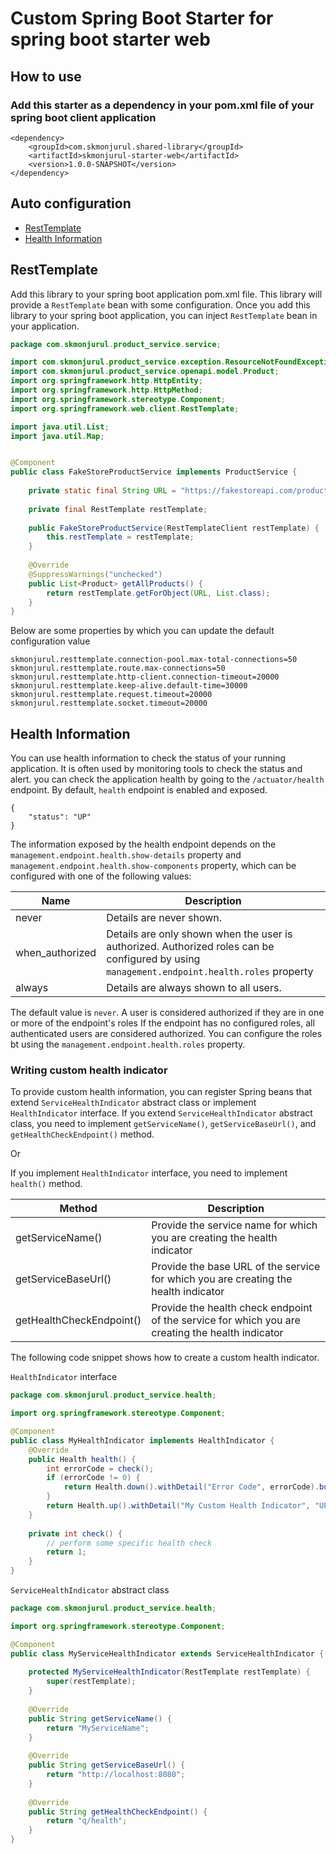 # Custom Spring Boot Starter for spring boot starter web

## How to use
### Add this starter as a dependency in your pom.xml file of your spring boot client application

```
<dependency>
    <groupId>com.skmonjurul.shared-library</groupId>
    <artifactId>skmonjurul-starter-web</artifactId>
    <version>1.0.0-SNAPSHOT</version>
</dependency>
```

## Auto configuration
* [RestTemplate](#resttemplate)
* [Health Information](#health-information)

## RestTemplate
Add this library to your spring boot application pom.xml file. This library will provide a `RestTemplate` bean with 
some configuration. Once you add this library to your spring boot application, you can inject `RestTemplate` bean in your
application.

```java
package com.skmonjurul.product_service.service;

import com.skmonjurul.product_service.exception.ResourceNotFoundException;
import com.skmonjurul.product_service.openapi.model.Product;
import org.springframework.http.HttpEntity;
import org.springframework.http.HttpMethod;
import org.springframework.stereotype.Component;
import org.springframework.web.client.RestTemplate;

import java.util.List;
import java.util.Map;


@Component
public class FakeStoreProductService implements ProductService {
    
    private static final String URL = "https://fakestoreapi.com/products";
    
    private final RestTemplate restTemplate;
    
    public FakeStoreProductService(RestTemplateClient restTemplate) {
        this.restTemplate = restTemplate;
    }
    
    @Override
    @SuppressWarnings("unchecked")
    public List<Product> getAllProducts() {
        return restTemplate.getForObject(URL, List.class);
    }
}
```

Below are some properties by which you can update the default configuration value
```
skmonjurul.resttemplate.connection-pool.max-total-connections=50
skmonjurul.resttemplate.route.max-connections=50
skmonjurul.resttemplate.http-client.connection-timeout=20000
skmonjurul.resttemplate.keep-alive.default-time=30000
skmonjurul.resttemplate.request.timeout=20000
skmonjurul.resttemplate.socket.timeout=20000
```

## Health Information
You can use health information to check the status of your running application. It is often used by monitoring tools to 
check the status and alert. you can check the application health by going to the `/actuator/health` endpoint. By default,
`health` endpoint is enabled and exposed.

```
{
    "status": "UP"
}
```

The information exposed by the health endpoint depends on the `management.endpoint.health.show-details` property and 
`management.endpoint.health.show-components` property, which can be configured with one of the following values:


| Name            | Description                                                                                                                                 |
|-----------------|---------------------------------------------------------------------------------------------------------------------------------------------|
| never           | Details are never shown.                                                                                                                    |
| when_authorized | Details are only shown when the user is authorized. Authorized roles can be configured by using `management.endpoint.health.roles` property |
| always          | Details are always shown to all users.                                                                                                      |


The default value is `never`. A user is considered authorized if they are in one or more of the endpoint's roles
If the endpoint has no configured roles, all authenticated users are considered authorized.
You can configure the roles bt using the `management.endpoint.health.roles` property.

### Writing custom health indicator
To provide custom health information, you can register Spring beans that extend `ServiceHealthIndicator` abstract class
or implement `HealthIndicator` interface. If you extend `ServiceHealthIndicator` abstract class, you need to implement
`getServiceName()`, `getServiceBaseUrl()`, and `getHealthCheckEndpoint()` method. 

Or

If you implement `HealthIndicator` interface, you need to implement `health()` method.

| Method                   | Description                                                                                      |
|--------------------------|--------------------------------------------------------------------------------------------------|
| getServiceName()         | Provide the service name for which you are creating the health indicator                         |
| getServiceBaseUrl()      | Provide the base URL of the service for which you are creating the health indicator              |
| getHealthCheckEndpoint() | Provide the health check endpoint of the service for which you are creating the health indicator |


The following code snippet shows how to create a custom health indicator.

`HealthIndicator` interface

```java
package com.skmonjurul.product_service.health;

import org.springframework.stereotype.Component;

@Component
public class MyHealthIndicator implements HealthIndicator {
    @Override
    public Health health() {
        int errorCode = check();
        if (errorCode != 0) {
            return Health.down().withDetail("Error Code", errorCode).build();
        }
        return Health.up().withDetail("My Custom Health Indicator", "UP").build();
    }
    
    private int check() {
        // perform some specific health check
        return 1;
    }
}
```

`ServiceHealthIndicator` abstract class

```java
package com.skmonjurul.product_service.health;

import org.springframework.stereotype.Component;

@Component
public class MyServiceHealthIndicator extends ServiceHealthIndicator {
    
    protected MyServiceHealthIndicator(RestTemplate restTemplate) {
        super(restTemplate);
    }
    
    @Override
    public String getServiceName() {
        return "MyServiceName";
    }
    
    @Override
    public String getServiceBaseUrl() {
        return "http://localhost:8080";
    }
    
    @Override
    public String getHealthCheckEndpoint() {
        return "q/health";
    }
}
```